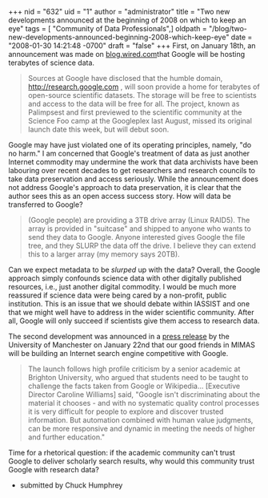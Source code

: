 +++
nid = "632"
uid = "1"
author = "administrator"
title = "Two new developments announced at the beginning of 2008 on which to keep an eye"
tags = [ "Community of Data Professionals",]
oldpath = "/blog/two-new-developments-announced-beginning-2008-which-keep-eye"
date = "2008-01-30 14:21:48 -0700"
draft = "false"
+++
First, on January 18th, an announcement was made on
[blog.wired.com](http://blog.wired.com/wiredscience/2008/01/google-to-provi.html)that
Google will be hosting terabytes of science data.

> Sources at Google have disclosed that the humble domain,
> <http://research.google.com> , will soon provide a home for terabytes
> of open-source scientific datasets. The storage will be free to
> scientists and access to the data will be free for all. The project,
> known as Palimpsest and first previewed to the scientific community at
> the Science Foo camp at the Googleplex last August, missed its
> original launch date this week, but will debut soon.

Google may have just violated one of its operating principles, namely,
"do no harm." I am concerned that Google's treatment of data as just
another Internet commodity may undermine the work that data archivists
have been labouring over recent decades to get researchers and research
councils to take data preservation and access seriously. While the
announcement does not address Google's approach to data preservation,
it is clear that the author sees this as an open access success story.
How will data be transferred to Google?

> (Google people) are providing a 3TB drive array (Linux RAID5). The
> array is provided in "suitcase" and shipped to anyone who wants to
> send they data to Google. Anyone interested gives Google the file
> tree, and they SLURP the data off the drive. I believe they can extend
> this to a larger array (my memory says 20TB).

Can we expect metadata to be *slurped* up with the data? Overall, the
Google approach simply confounds science data with other digitally
published resources, i.e., just another digital commodity. I would be
much more reassured if science data were being cared by a non-profit,
public institution. This is an issue that we should debate within
IASSIST and one that we might well have to address in the wider
scientific community. After all, Google will only succeed if scientists
give them access to research data.

The second development was announced in a [press
release](http://www.manchester.ac.uk/aboutus/news/display/?id=130085) by
the University of Manchester on January 22nd that our good friends in
MIMAS will be building an Internet search engine competitive with
Google.

> The launch follows high profile criticism by a senior academic at
> Brighton University, who argued that students need to be taught to
> challenge the facts taken from Google or Wikipedia... [Executive
> Director Caroline Williams] said, "Google isn't discriminating
> about the material it chooses - and with no systematic quality control
> processes it is very difficult for people to explore and discover
> trusted information. But automation combined with human value
> judgments, can be more responsive and dynamic in meeting the needs of
> higher and further education."

Time for a rhetorical question: if the academic community can't trust
Google to deliver scholarly search results, why would this community
trust Google with research data?

- submitted by Chuck Humphrey


